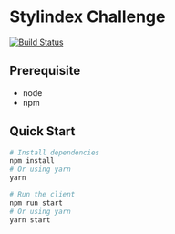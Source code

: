 # Stylindex Challenge
[![Build Status](https://travis-ci.com/aymanblank/pokemon-app.svg?branch=master)](https://travis-ci.com/aymanblank/pokemon-app)

## Prerequisite
* node
* npm

## Quick Start

``` bash
# Install dependencies
npm install
# Or using yarn
yarn

# Run the client
npm run start
# Or using yarn
yarn start

```